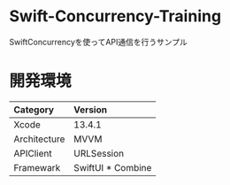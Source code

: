 # Swift-Concurrency-Training

SwiftConcurrencyを使ってAPI通信を行うサンプル

# 開発環境

|Category | Version |
|:-----------|:------------|
| Xcode | 13.4.1 |
| Architecture | MVVM |
| APIClient | URLSession |
| Framewark | SwiftUI * Combine |
